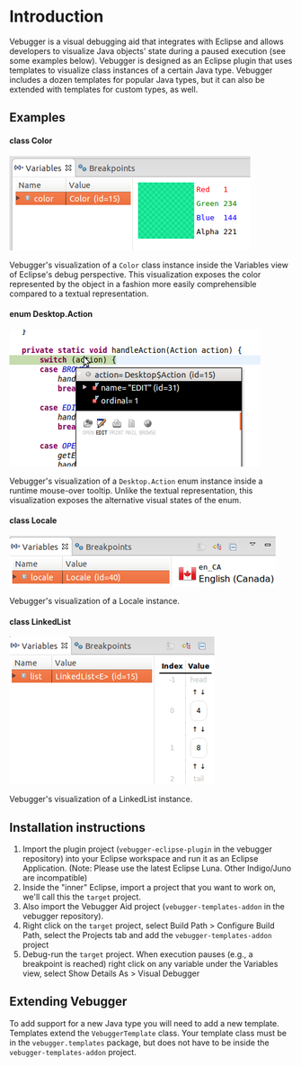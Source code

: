 Introduction
========

Vebugger is a visual debugging aid that integrates with Eclipse and allows developers to visualize Java objects' state during a paused execution (see some examples below). Vebugger is designed as an Eclipse plugin that uses templates to visualize class instances of a certain Java type. Vebugger includes a dozen templates for popular Java types, but it can also be extended with templates for custom types, as well.


Examples
--------

#### class Color

![Color](https://raw.githubusercontent.com/daniboy/vebugger/master/readme-figures/color.png)

Vebugger's visualization of a `Color` class instance inside the Variables view of Eclipse's debug perspective.
This visualization exposes the color represented by the object in a fashion more easily comprehensible compared to a textual representation.

#### enum Desktop.Action

![Desktop.Action](https://raw.githubusercontent.com/daniboy/vebugger/master/readme-figures/desktop-action.png)

Vebugger's visualization of a `Desktop.Action` enum instance inside a runtime mouse-over tooltip.
Unlike the textual representation, this visualization exposes the alternative visual states of the enum.

#### class Locale

![Locale](https://raw.githubusercontent.com/daniboy/vebugger/master/readme-figures/locale.png)

Vebugger's visualization of a Locale instance.

#### class LinkedList

![LinkedList](https://raw.githubusercontent.com/daniboy/vebugger/master/readme-figures/linked-list.png)

Vebugger's visualization of a LinkedList instance.


Installation instructions
--------
1. Import the plugin project (`vebugger-eclipse-plugin` in the vebugger repository) into your Eclipse workspace and run it as an Eclipse Application. (Note: Please use the latest Eclipse Luna. Other Indigo/Juno are incompatible)
2. Inside the "inner" Eclipse, import a project that you want to work on, we'll call this the `target` project.
3. Also import the Vebugger Aid project (`vebugger-templates-addon` in the vebugger repository).
4. Right click on the `target` project, select Build Path > Configure Build Path, select the Projects tab and add the `vebugger-templates-addon` project
5. Debug-run the `target` project. When execution pauses (e.g., a breakpoint is reached) right click on any variable under the Variables view, select Show Details As > Visual Debugger


Extending Vebugger
--------
To add support for a new Java type you will need to add a new template. Templates extend the `VebuggerTemplate` class. Your template class must be in the `vebugger.templates` package, but does not have to be inside the `vebugger-templates-addon` project.
